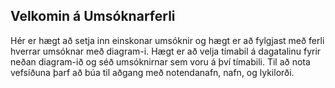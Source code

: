 ## Velkomin á Umsóknarferli

Hér er hægt að setja inn einskonar umsóknir og hægt er að fylgjast með ferli hverrar umsóknar með diagram-i.
Hægt er að velja tímabil á dagatalinu fyrir neðan diagram-ið og séð umsóknirnar sem voru á því tímabili.
Til að nota vefsíðuna þarf að búa til aðgang með notendanafn, nafn, og lykilorði.